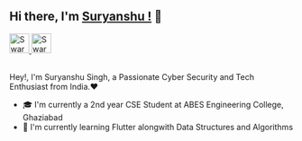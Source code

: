 ## Hi there, I'm [**Suryanshu !**](https://www.linkedin.com/in/singhsuryanshu/) 👋

<a href="https://www.linkedin.com/in/singhsuryanshu/"> 
    <img aling="left" alt="Swaraj Pande | LinkedIn" width=35px
    src="https://img.icons8.com/fluent/2x/linkedin.png">
</a>
<a href="https://twitter.com/_SuryanshuSingh"> 
    <img aling="left" alt="Swaraj Pande | Twitter" width=35px
    src="https://img.icons8.com/fluent/2x/twitter.png">
</a>
 
<br />
<br />

Hey!, I'm Suryanshu Singh, a Passionate Cyber Security and Tech Enthusiast from India.❤️
- 🎓 I'm currently a 2nd year CSE Student at ABES Engineering College, Ghaziabad
- 🔎 I'm currently learning Flutter alongwith Data Structures and Algorithms